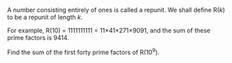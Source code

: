 <p>A number consisting entirely of ones is called a repunit. We shall define R(<i>k</i>) to be a repunit of length <i>k</i>.</p>
<p>For example, R(10) = 1111111111 = 11×41×271×9091, and the sum of these prime factors is 9414.</p>
<p>Find the sum of the first forty prime factors of R(10<sup>9</sup>).</p>

